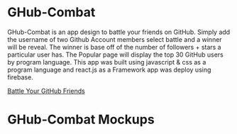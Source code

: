 # GHub-Combat

GHub-Combat is an app design to battle your friends on GitHub. Simply add the username of two Github Account members select battle and a winner will be reveal. The winner is base off of the number of followers + stars a particular user has. The Popular page will display the top 30 GitHub users by program language. This app was built using javascript & css as a program language and react.js as a Framework app was deploy using firebase.

[Battle Your GitHub  Friends](https://ghub-combat.firebaseapp.com)

# GHub-Combat Mockups
